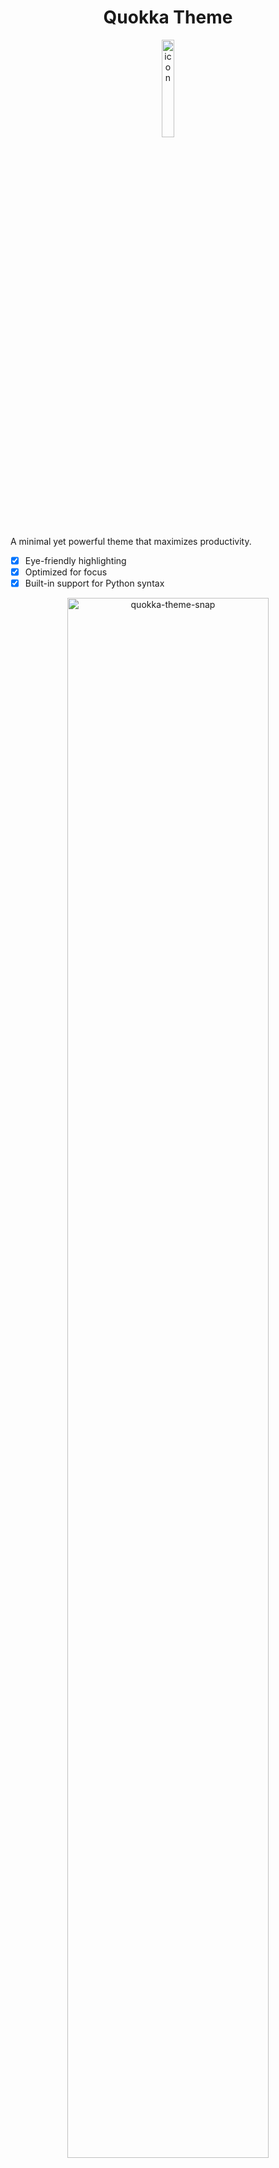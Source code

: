 <h1 align="center">Quokka Theme</h1>
<p align="center">
  <img alt="icon" width="20%" src="https://raw.githubusercontent.com/xshapira/quokka-theme/main/icon.png">
</p>

A minimal yet powerful theme that maximizes productivity.

- [x] Eye-friendly highlighting
- [x] Optimized for focus
- [x] Built-in support for Python syntax

<p align="center">
  <img alt="quokka-theme-snap" width="80%" src="https://raw.githubusercontent.com/xshapira/quokka-theme/main/quokka-theme-snap.png">
</p>

<p align="center">
  <img alt="quokka-theme-snap-2" width="80%" src="https://raw.githubusercontent.com/xshapira/quokka-theme/main/quokka-theme-snap-2.png">
</p>

<p align="center">
  <img alt="quokka-theme-snap-2" width="80%" src="https://raw.githubusercontent.com/xshapira/quokka-theme/main/quokka-theme-snap-3.png">
</p>

## In preview

The font in preview is [MonoLisa](https://www.monolisa.dev/).

## Other

This theme is a next-level version of [shaodahong](https://github.com/shaodahong/)'s fantastic [bear theme](https://github.com/shaodahong/theme-bear), now improved and updated to offer even more to your productivity.
